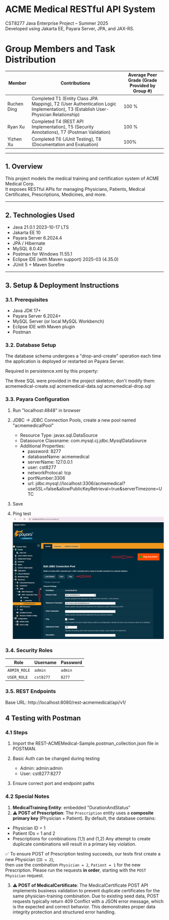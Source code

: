 # ACME Medical RESTful API System

CST8277 Java Enterprise Project – Summer 2025  
Developed using Jakarta EE, Payara Server, JPA, and JAX-RS.

# Group Members and Task Distribution
| Member          | Contributions                                                                                                                           |  Average Peer Grade (Grade Provided by Group #) |
| --------------- |-----------------------------------------------------------------------------------------------------------------------------------------| ------------------------------------------------|
| Ruchen Ding     | Completed T1 (Entity Class JPA Mapping), T2 (User Authentication Logic Implementation), T3 (Establish User-Physician Relationship)      |             100 %                               | 
| Ryan Xu         | Completed T4 (REST API Implementation), T5 (Security Annotations), T7 (Postman Validation)                                              |             100 %                  	      | 
| Yizhen Xu       | Completed T6 (JUnit Testing), T8 (Documentation and Evaluation)                                                                         |             100%				      | 


---

## 1. Overview

This project models the medical training and certification system of ACME Medical Corp.  
It exposes RESTful APIs for managing Physicians, Patients, Medical Certificates, Prescriptions, Medicines, and more.

---

## 2. Technologies Used

- Java 21.0.1 2023-10-17 LTS
- Jakarta EE 10
- Payara Server 6.2024.4
- JPA / Hibernate
- MySQL 8.0.42
- Postman for Windows 11.55.1
- Eclipse IDE (with Maven support) 2025-03 (4.35.0)
- JUnit 5 + Maven Surefire

---

## 3. Setup & Deployment Instructions

### 3.1. Prerequisites

- Java JDK 17+
- Payara Server 6.2024+
- MySQL Server (or local MySQL Workbench)
- Eclipse IDE with Maven plugin
- Postman

### 3.2. Database Setup

The database schema undergoes a "drop-and-create" operation each time the application is deployed or restarted on Payara Server.

Required in persistence.xml by this property:
<property name="jakarta.persistence.schema-generation.database.action" value="drop-and-create"/>

The three SQL were provided in the project skeleton; don't modify them:
acmemedical-create.sql
acmemedical-data.sql
acmemedical-drop.sql

### 3.3. Payara Configuration
1. Run "localhost:4848" in browser
2. JDBC -> JDBC Connection Pools, create a new pool named "acmemedicalPool"
	- Resource Type: javax.sql.DataSource
	- Datasource Classname: com.mysql.cj.jdbc.MysqlDataSource
	- Additional Properties:
		- password: 8277
		- databaseName: acmemedical
		- serverName: 127.0.0.1
		- user: cst8277
		- networkProtocal: tcp
		- portNumber:3306
		- url: jdbc:mysql://localhost:3306/acmemedical?useSSL=false&allowPublicKeyRetrieval=true&serverTimezone=UTC

3. Save
4. Ping test
![Payara Ping](src/main/resources/PayaraPing.png)


### 3.4. Security Roles
| Role         | Username  | Password |
| ------------ | --------- | -------- |
| `ADMIN_ROLE` | `admin`   | `admin`  |
| `USER_ROLE`  | `cst8277` | `8277`   |


### 3.5. REST Endpoints
Base URL: http://localhost:8080/rest-acmemedical/api/v1/

## 4 Testing with Postman
### 4.1 Steps
1. Import the REST-ACMEMedical-Sample.postman_collection.json file in POSTMAN.

2. Basic Auth can be changed during testing
	- Admin: admin:admin
	- User: cst8277:8277

3. Ensure correct port and endpoint paths


### 4.2 Special Notes
1. **MedicalTraining Entity**: embedded "DurationAndStatus"
2. **⚠️ POST of Prescription**:  The `Prescription` entity uses a **composite primary key** (Physician + Patient).
By default, the database contains:
- Physician ID = 1
- Patient IDs = 1 and 2
- Prescriptions for combinations (1,1) and (1,2)
Any attempt to create duplicate combinations will result in a primary key violation.

✅ To ensure POST of Prescription testing succeeds, our tests first create a new Physician (`ID = 2`),  
then use the combination `Physician = 2`, `Patient = 1` for the new Prescription.
Please run the requests **in order**, starting with the `POST Physician` request.

3. **⚠️ POST of MedicalCertificate**: The MedicalCertificate POST API implements business validation to prevent duplicate certificates for the same physician-training combination. Due to existing seed data, POST requests typically return 409 Conflict with a JSON error message, which is the expected and correct behavior. This demonstrates proper data integrity protection and structured error handling.
